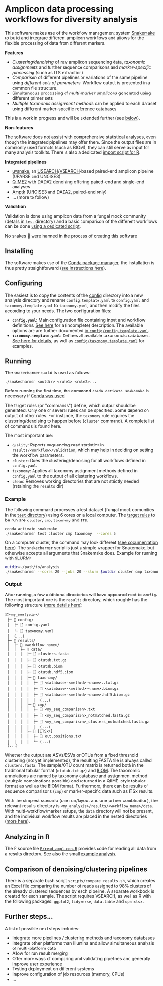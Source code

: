 # Amplicon data processing workflows for diversity analysis

This software makes use of the workflow management system [Snakemake](https://snakemake.github.io/) to build and integrate different amplicon workflows and allows for the flexible processing of data from different markers.

**Features**

- *Clustering/denoising* of raw amplicon sequencing data, *taxonomic assignments* and further sequence comparisons and *marker-specific processing* (such as ITS extraction)
- *Comparison* of different pipelines or variations of the same pipeline using *different sets of parameters*. Workflow output is presented in a common file structure.
- Simultaneous processing of *multi-marker amplicons* generated using different primer sets
- *Multiple taxonomic assignment methods* can be applied to each dataset using different marker-specific reference databases

This is a work in progress and will be extended further (see [below](#further-steps)).

**Non-features**

The software does not assist with comprehensive statistical analyses, even though the integrated pipelines may offer them. Since the output files are in commonly used formats (such as BIOM), they can still serve as input for many analysis toolkits. There is also a dedicated [import script for R](#analyzing-in-r).

**Integrated pipelines**

- [uvsnake](https://github.com/markschl/uvsnake), an [USEARCH](https://www.drive5.com/usearch/manual)/[VSEARCH](https://github.com/torognes/vsearch)-based paired-end amplicon pipeline (UPARSE and UNOISE3)
- [QIIME2](https://qiime2.org) with DADA2 denoising offering paired-end and single-end analyses
- [Amptk](https://github.com/nextgenusfs/amptk) (UNOISE3 and DADA2, paired-end only)
- ... (more to follow)

**Validation**

Validation is done using amplicon data from a fungal mock community ([details in `test` directory](test/README.md)) and a basic comparison of the different workflows can be done [using a dedicated script](#comparison-of-pipelines).

No snakes 🐍 were harmed in the process of creating this software

## Installing

The software makes use of the [Conda package manager](https://conda.io), the installation is thus pretty straightforward ([see instructions here](INSTALL.md)).

## Configuring

The easiest is to copy the contents of the [config](config/) directory into a new analysis directory and rename `config.template.yaml` to `config.yaml` and `taxonomy.template.yaml` to `taxonomy.yaml`, and then modify the files according to your needs. The two configuration files:

* **`config.yaml`**: Main configuration file containing input and workflow definitions. [See here](docs/config.md) for a (incomplete) description. The available options are are further documented [in `config/config.template.yaml`](config/config.template.yaml).
* **`taxonomy.template.yaml`**: Defines all available taxonomcic databases. [See here for details](docs/taxonomy.md), as well as [`config/taxonomy.template.yaml`](config/taxonomy.template.yaml) for examples.

## Running

The `snakecharmer` script is used as follows:

```
./snakecharmer <outdir> <rule1> <rule2>...
```

Before running the first time, the command `conda activate snakemake` is necessary if [Conda was used](INSTALL.md).

The target rules (or "commands") define, which output should be generated. Only one or several rules can be specified. Some depend on output of other rules. For instance, the `taxonomy` rule requires the clustering/denoising to happen before (`cluster` command). A complete list of commands is [found here](docs/rules.md).

The most important are:

* `quality`: Reports sequencing read statistics in `results/<workflow>/validation`, which may help in deciding on setting the workflow parameters.
* `cluster`: Does the clustering/denoising for all workflows defined in `config.yaml`.
* `taxonomy`: Applies all taxonomy assignment methods defined in `config.yaml` to the output of all clustering workflows.
* `clean`: Removes working directories that are not strictly needed (retaining the `results` dir)

### Example

The following command processes a test dataset (fungal mock comunities in the [`test` directory](test/)) using 6 cores on a local computer. The  [target rules](docs/rules.md) to be run are `cluster`, `cmp`, `taxonomy` and `ITS`.

```sh
conda activate snakemake
./snakecharmer test cluster cmp taxonomy  --cores 6
```

On a computer cluster, the command may look different ([see documentation here](https://snakemake.readthedocs.io/en/latest/executing/cluster.html)). The `snakecharmer` script is just a simple wrapper for Snakemake, but otherwise accepts all arguments that Snakemake does. Example for running with SLURM:

```sh
outdir=~/path/to/analysis
./snakecharmer --cores 20 --jobs 20 --slurm $outdir cluster cmp taxonomy
```

### Output

After running, a few additional directories will have appeared next to `config`. The most important one is the `results` directory, which roughly has the following structure ([more details here](docs/output.md)):

```
📦<my_analysis>/
 ├─ 📂 config/
 │  ├─ 🗋 config.yaml
 │  └─ 🗋 taxonomy.yaml
 │  (...)
 ├─ 📂 results/
 │  ├─ 📂 <workflow name>/
 │  │  ├─ 📂 data/
 │  │  │  ├─ 🗋 clusters.fasta
 │  │  │  ├─ 🗋 otutab.txt.gz
 │  │  │  ├─ 🗋 otutab.biom
 │  │  │  ├─ 🗋 otutab.hdf5.biom
 │  │  │  ├─ 📂 taxonomy/
 │  │  │  │  ├─ 🗋 <database>-<method>-<name>..txt.gz
 │  │  │  │  ├─ 🗋 <database>-<method>-<name>.biom.gz
 │  │  │  │  ├─ 🗋 <database>-<method>-<name>.hdf5.biom.gz
 │  │  │  │  │  (...)
 │  │  │  ├─ 📂 cmp/
 │  │  │  │  ├─ 🗋 <my_seq_comparison>.txt
 │  │  │  │  ├─ 🗋 <my_seq_comparison>_notmatched.fasta.gz
 │  │  │  │  ├─ 🗋 <my_seq_comparison>_clusters_notmatched.fasta.gz
 │  │  │  │  │  (...)
 │  │  │  ├─ 📂 [ITSx/]
 │  │  │  │  ├─ 🗋 out.positions.txt
 │  │  │  │  └─ (...)
 (...)
```

Whether the output are ASVs/ESVs or OTUs from a fixed threshold clustering (not yet implemented), the resulting FASTA file is always called `clusters.fasta`. The sample/OTU count matrix is returned both in the traditional tabular format (`otutab.txt.gz`) and [BIOM](https://biom-format.org/documentation/biom_format.html). The taxonomic annotations are named by taxonomy database and assignment method (multiple combinations possible) and returned in a QIIME-style tabular format as well as the BIOM format. Furthermore, there can be results of sequence comparisons (`cmp`) or marker-specific data such as ITSx results.

With the simplest scenario (one run/layout and one primer combination), the relevant results directory is `<my_analysis>/results/<workflow_name>/data`. With multi-workflow/marker setups, the `data` directory will not be present, and the individual workflow results are placed in the nested directories ([more here](docs/output.md)).

## Analyzing in R

The R source file [`R/read_amplicon.R`](R/read_amplicon.R) provides code for reading all data from a results directory. See also the small [example analysis](test/R_example/example.md).

## Comparison of denoising/clustering pipelines

There is a separate bash script `scripts/compare_results.sh`, which creates an Excel file comparing the number of reads assigned to 98% clusters of the already clustered sequences by each pipeline. A separate workbook is created for each sample. The script requires VSEARCH, as well as R with the following packages: `ggplot2`, `tidyverse`, `data.table` and `openxlsx`.

## Further steps...

A list of possible next steps includes:

- Integrate more pipelines / clustering methods and taxonomy databases
- Integrate other platforms than Illumina and allow simultaneous analysis of multi-platform data
- Allow for run result merging
- Offer more ways of comparing and validating pipelines and generally improve user experience
- Testing deployment on different systems
- Improve configuration of job resources (memory, CPUs)
- ...

